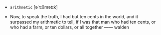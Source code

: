 - `arithmetic` [əˈrɪθmətɪk]



-  Now, to speak the truth, I had but ten cents in the world, and it surpassed my arithmetic to tell, if I was that man who had ten cents, or who had a farm, or ten dollars, or all together —— walden